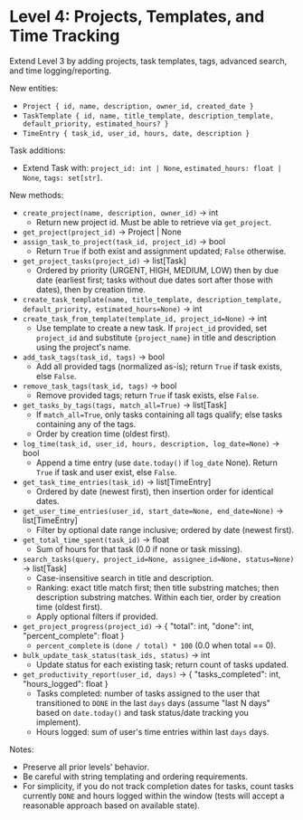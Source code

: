 # Level 4: Projects, Templates, and Time Tracking

Extend Level 3 by adding projects, task templates, tags, advanced search, and time logging/reporting.

New entities:
- `Project { id, name, description, owner_id, created_date }`
- `TaskTemplate { id, name, title_template, description_template, default_priority, estimated_hours? }`
- `TimeEntry { task_id, user_id, hours, date, description }`

Task additions:
- Extend Task with: `project_id: int | None`, `estimated_hours: float | None`, `tags: set[str]`.

New methods:
- `create_project(name, description, owner_id)` -> int
  - Return new project id. Must be able to retrieve via `get_project`.
- `get_project(project_id)` -> Project | None
- `assign_task_to_project(task_id, project_id)` -> bool
  - Return `True` if both exist and assignment updated; `False` otherwise.
- `get_project_tasks(project_id)` -> list[Task]
  - Ordered by priority (URGENT, HIGH, MEDIUM, LOW) then by due date (earliest first; tasks without due dates sort after those with dates), then by creation time.
- `create_task_template(name, title_template, description_template, default_priority, estimated_hours=None)` -> int
- `create_task_from_template(template_id, project_id=None)` -> int
  - Use template to create a new task. If `project_id` provided, set `project_id` and substitute `{project_name}` in title and description using the project's name.
- `add_task_tags(task_id, tags)` -> bool
  - Add all provided tags (normalized as-is); return `True` if task exists, else `False`.
- `remove_task_tags(task_id, tags)` -> bool
  - Remove provided tags; return `True` if task exists, else `False`.
- `get_tasks_by_tags(tags, match_all=True)` -> list[Task]
  - If `match_all=True`, only tasks containing all tags qualify; else tasks containing any of the tags.
  - Order by creation time (oldest first).
- `log_time(task_id, user_id, hours, description, log_date=None)` -> bool
  - Append a time entry (use `date.today()` if `log_date` None). Return `True` if task and user exist, else `False`.
- `get_task_time_entries(task_id)` -> list[TimeEntry]
  - Ordered by date (newest first), then insertion order for identical dates.
- `get_user_time_entries(user_id, start_date=None, end_date=None)` -> list[TimeEntry]
  - Filter by optional date range inclusive; ordered by date (newest first).
- `get_total_time_spent(task_id)` -> float
  - Sum of hours for that task (0.0 if none or task missing).
- `search_tasks(query, project_id=None, assignee_id=None, status=None)` -> list[Task]
  - Case-insensitive search in title and description.
  - Ranking: exact title match first; then title substring matches; then description substring matches. Within each tier, order by creation time (oldest first).
  - Apply optional filters if provided.
- `get_project_progress(project_id)` -> { "total": int, "done": int, "percent_complete": float }
  - `percent_complete` is `(done / total) * 100` (0.0 when total == 0).
- `bulk_update_task_status(task_ids, status)` -> int
  - Update status for each existing task; return count of tasks updated.
- `get_productivity_report(user_id, days)` -> { "tasks_completed": int, "hours_logged": float }
  - Tasks completed: number of tasks assigned to the user that transitioned to `DONE` in the last `days` days (assume "last N days" based on `date.today()` and task status/date tracking you implement).
  - Hours logged: sum of user's time entries within last `days` days.

Notes:
- Preserve all prior levels' behavior.
- Be careful with string templating and ordering requirements.
- For simplicity, if you do not track completion dates for tasks, count tasks currently `DONE` and hours logged within the window (tests will accept a reasonable approach based on available state).
